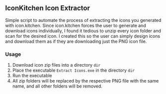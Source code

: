 ## IconKitchen Icon Extractor
Simple script to automate the process of extracting the icons you generated with icon.kitchen. Since icon.kitchen forces the user to generate and download icons individually, I found it tedious to unzip every icon folder and scan for the desired icon. 
I created this so the user can simply design icons and download them as if they are downloading just the PNG icon file.

### Usage
1. Download icon zip files into a directory ```dir```
2. Place the executable ```Extract Icons.exe``` in the directory ```dir```
3. Run the executable
4. All zip folders will be replaced by the respective PNG file with the same name, and all other folders will be removed.

